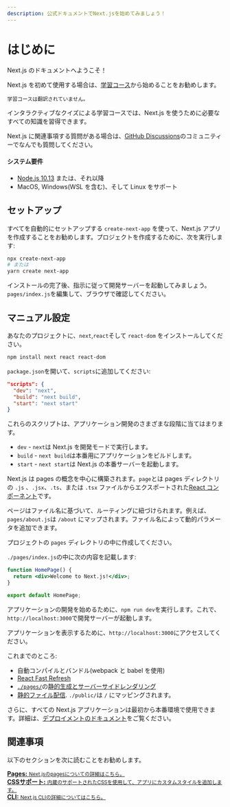 ```yaml
---
description: 公式ドキュメントでNext.jsを始めてみましょう！
---
```


# はじめに

Next.js のドキュメントへようこそ！

Next.js を初めて使用する場合は、[学習コース](https://nextjs.org/learn/basics/getting-started)から始めることをお勧めします。

`学習コースは翻訳されていません。`

インタラクティブなクイズによる学習コースでは、Next.js を使うために必要なすべての知識を習得できます。

Next.js に関連事項する質問がある場合は、[GitHub Discussions](https://github.com/vercel/next.js/discussions)のコミュニティーでなんでも質問してください。

#### システム要件

- [Node.js 10.13](https://nodejs.org/) または、それ以降
- MacOS, Windows(WSL を含む)、そして Linux をサポート

## セットアップ

すべてを自動的にセットアップする `create-next-app` を使って、Next.js アプリを作成することをお勧めします。プロジェクトを作成するために、次を実行します:

```bash
npx create-next-app
# または
yarn create next-app
```

インストールの完了後、指示に従って開発サーバーを起動してみましょう。`pages/index.js`を編集して、ブラウザで確認してください。

## マニュアル設定

あなたのプロジェクトに、`next`,`react`そして `react-dom` をインストールしてください。

```bash
npm install next react react-dom
```

`package.json`を開いて、`scripts`に追加してください:

```json
"scripts": {
  "dev": "next",
  "build": "next build",
  "start": "next start"
}
```

これらのスクリプトは、アプリケーション開発のさまざまな段階に当てはまります。

- `dev` - `next`は Next.js を開発モードで実行します。
- `build` - `next build`は本番用にアプリケーションをビルドします。
- `start` - `next start`は Next.js の本番サーバーを起動します。

Next.js は pages の概念を中心に構築されます。`page`とは pages ディレクトリの `.js` 、`.jsx`、`.ts`、または `.tsx` ファイルからエクスポートされた[React コンポーネント](https://ja.reactjs.org/docs/components-and-props.html)です。

ページはファイル名に基づいて、ルーティングに紐づけられます。例えば、`pages/about.js`は `/about` にマップされます。ファイル名によって動的パラメータを追加できます。

プロジェクトの `pages` ディレクトリの中に作成してください。

`./pages/index.js`の中に次の内容を記載します:

```jsx
function HomePage() {
  return <div>Welcome to Next.js!</div>;
}

export default HomePage;
```

アプリケーションの開発を始めるために、`npm run dev`を実行します。これで、`http://localhost:3000`で開発サーバーが起動します。

アプリケーションを表示するために、`http://localhost:3000`にアクセスしてください。

これまでのところ:

- 自動コンパイルとバンドル(webpack と babel を使用)
- [React Fast Refresh](https://nextjs.org/blog/next-9-4#fast-refresh)
- [`./pages/`](/docs/basic-features/pages.md)の[静的生成とサーバーサイドレンダリング](/docs/basic-features/data-fetching.md)
- [静的ファイル配信](/docs/basic-features/static-file-serving.md). `./public/`は `/` にマッピングされます。

さらに、すべての Next.js アプリケーションは最初から本番環境で使用できます。詳細は、[デプロイメントのドキュメント](/docs/deployment.md)をご覧ください。

## 関連事項

以下のセクションを次に読むことをお勧めします。

<div class="card">
  <a href="/docs/basic-features/pages.md">
    <b>Pages:</b>
    <small>Next.jsのpagesについての詳細はこちら。</small>
  </a>
</div>

<div class="card">
  <a href="/docs/basic-features/built-in-css-support.md">
    <b>CSSサポート:</b>
    <small>内蔵のサポートされたCSSを使用して、アプリにカスタムスタイルを追加します。</small>
  </a>
</div>

<div class="card">
  <a href="/docs/api-reference/cli.md">
    <b>CLI:</b>
    <small>Next.js CLIの詳細についてはこちら。</small>
  </a>
</div>
